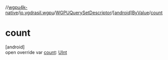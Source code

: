 //[wgpu4k-native](../../../../index.md)/[io.ygdrasil.wgpu](../../index.md)/[WGPUQuerySetDescriptor](../index.md)/[[android]ByValue](index.md)/[count](count.md)

# count

[android]\
open override var [count](count.md): [UInt](https://kotlinlang.org/api/core/kotlin-stdlib/kotlin/-u-int/index.html)